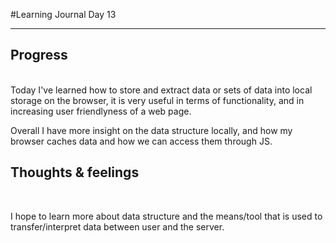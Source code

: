 
#Learning Journal Day 13
<hr />

<h2> Progress </h2>
<p>
<br>
Today I've learned how to store and extract data or sets of data into local storage on the browser, it is very useful in terms of functionality, and in increasing user friendlyness of a web page. 

Overall I have more insight on the data structure locally, and how my browser caches data and how we can access them through JS.


</p>
<h2>Thoughts & feelings </h2><br>
<p>
I hope to learn more about data structure and the means/tool that is used to transfer/interpret data between user and the server.
</p>
